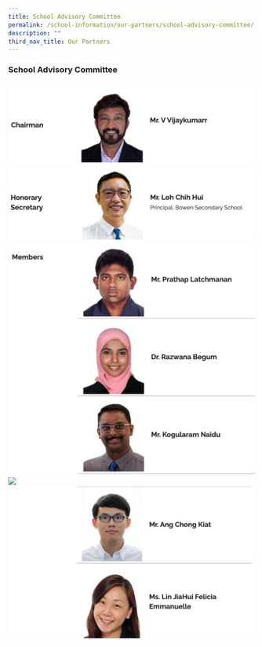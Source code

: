 ```yaml
---
title: School Advisory Committee
permalink: /school-information/our-partners/school-advisory-committee/
description: ""
third_nav_title: Our Partners
---
```

### School Advisory Committee

![](/images/School%20Advisory%20Committee/SAC1.png)
![](/images/School%20Advisory%20Committee/SAC2.png)
![](/images/School%20Advisory%20Committee/SAC3.png)
![](/images//School%20Advisory%20CommitteeSAC4.png)
![](/images/School%20Advisory%20Committee/SAC5.png)